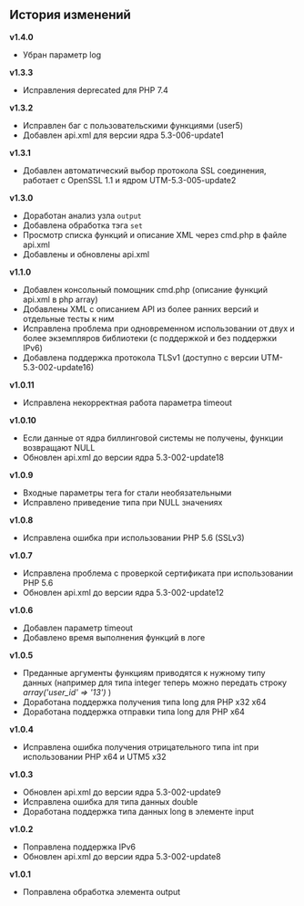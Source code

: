 ## История изменений
**v1.4.0**
- Убран параметр log

**v1.3.3**
- Исправления deprecated для PHP 7.4

**v1.3.2**
- Исправлен баг с пользовательскими функциями (user5)
- Добавлен api.xml для версии ядра 5.3-006-update1

**v1.3.1**
- Добавлен автоматический выбор протокола SSL соединения, работает с OpenSSL 1.1 и ядром UTM-5.3-005-update2

**v1.3.0**
- Доработан анализ узла `output`
- Добавлена обработка тэга `set`
- Просмотр списка функций и описание XML через cmd.php в файле api.xml
- Добавлены и обновлены api.xml

**v1.1.0**
- Добавлен консольный помощник cmd.php (описание функций api.xml в php array)
- Добавлены XML с описанием API из более ранних версий и отдельные тесты к ним
- Исправлена проблема при одновременном использовании от двух и более экземпляров библиотеки (с поддержкой и без поддержки IPv6)
- Добавлена поддержка протокола TLSv1 (доступно с версии UTM-5.3-002-update16)

**v1.0.11**
- Исправлена некорректная работа параметра timeout

**v1.0.10**
- Если данные от ядра биллинговой системы не получены, функции возвращают NULL
- Обновлен api.xml до версии ядра 5.3-002-update18

**v1.0.9**
- Входные параметры тега for стали необязательными
- Исправлено приведение типа при NULL значениях

**v1.0.8**
- Исправлена ошибка при использовании PHP 5.6 (SSLv3)

**v1.0.7**
- Исправлена проблема с проверкой сертификата при использовании PHP 5.6
- Обновлен api.xml до версии ядра 5.3-002-update12

**v1.0.6**
- Добавлен параметр timeout
- Добавлено время выполнения функций в логе

**v1.0.5**
- Преданные аргументы функциям приводятся к нужному типу данных (например для типа integer теперь можно передать строку _array('user_id' => '13')_ )
- Доработана поддержка получения типа long для PHP x32 x64
- Доработана поддержка отправки типа long для PHP x64

**v1.0.4**
- Исправлена ошибка получения отрицательного типа int при использовании PHP x64 и UTM5 x32

**v1.0.3**
- Обновлен api.xml до версии ядра 5.3-002-update9
- Исправлена ошибка для типа данных double
- Доработана поддержка типа данных long в элементе input

**v1.0.2**
- Поправлена поддержка IPv6
- Обновлен api.xml до версии ядра 5.3-002-update8

**v1.0.1**
- Поправлена обработка элемента output